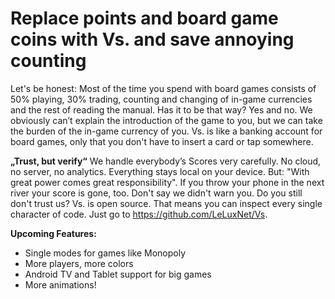 # Replace points and board game coins with Vs. and save annoying counting

Let's be honest: Most of the time you spend with board games consists of 50% playing, 30% trading, counting and changing of in-game currencies and the rest of reading the manual. Has it to be that way? Yes and no. We obviously can’t explain the introduction of the game to you, but we can take the burden of the in-game currency of you. Vs. is like a  banking account for board games, only that you don't have to insert a card or tap somewhere.

<b>„Trust, but verify“</b>
We handle everybody’s Scores very carefully. No cloud, no server, no analytics. Everything stays local on your device. But: "With great power comes great responsibility". If you throw your phone in the next river your score is gone, too. Don't say we didn't warn you. Do you still don't trust us? Vs. is open source. That means you can inspect every single character of code. Just go to https://github.com/LeLuxNet/Vs.

<b>Upcoming Features:</b>
- Single modes for games like Monopoly
- More players, more colors
- Android TV and Tablet support for big games
- More animations!